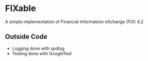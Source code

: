 # FIXable
A simple implementation of Financial Informatioin eXchange (FIX) 4.2

## Outside Code
- Logging done with spdlog
- Testing done with GoogleTest
